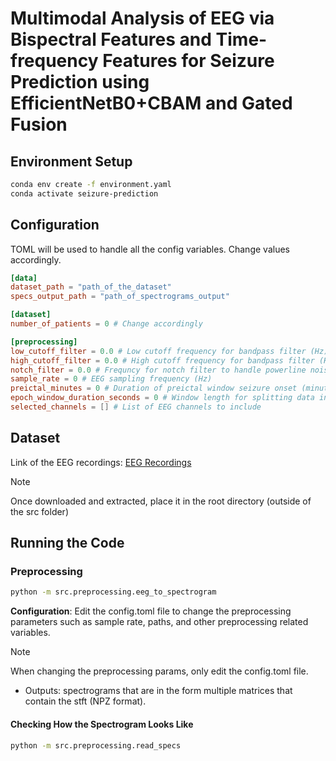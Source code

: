 # Multimodal Analysis of EEG via Bispectral Features and Time-frequency Features for Seizure Prediction using EfficientNetB0+CBAM and Gated Fusion

## Environment Setup

```zsh
conda env create -f environment.yaml
conda activate seizure-prediction
```

## Configuration

TOML will be used to handle all the config variables. Change values accordingly.

```toml
[data]
dataset_path = "path_of_the_dataset"
specs_output_path = "path_of_spectrograms_output"

[dataset]
number_of_patients = 0 # Change accordingly

[preprocessing]
low_cutoff_filter = 0.0 # Low cutoff frequency for bandpass filter (Hz)
high_cutoff_filter = 0.0 # High cutoff frequency for bandpass filter (Hz)
notch_filter = 0.0 # Frequncy for notch filter to handle powerline noise (Hz)
sample_rate = 0 # EEG sampling frequency (Hz)
preictal_minutes = 0 # Duration of preictal window seizure onset (minutes)
epoch_window_duration_seconds = 0 # Window length for splitting data into epochs (seconds)
selected_channels = [] # List of EEG channels to include
```

## Dataset

Link of the EEG recordings: [EEG Recordings](https://drive.google.com/drive/folders/11brbsKB-k09mx-Bo4cyUK2dyVe9vvqe-?usp=drive_link)

> [!NOTE]
> Once downloaded and extracted, place it in the root directory (outside of the src folder)

## Running the Code

### Preprocessing

```zsh
python -m src.preprocessing.eeg_to_spectrogram
```

**Configuration**: Edit the config.toml file to change the preprocessing parameters such as sample rate, paths, and other preprocessing related variables.

> [!NOTE]
> When changing the preprocessing params, only edit the config.toml file.

- Outputs: spectrograms that are in the form multiple matrices that contain the stft (NPZ format).

#### Checking How the Spectrogram Looks Like

```zsh
python -m src.preprocessing.read_specs
```
